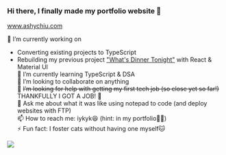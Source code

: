 ### Hi there, I finally made my portfolio website 👋

www.ashychiu.com


🔭 I’m currently working on 
- Converting existing projects to TypeScript  
- Rebuilding my previous project ["What's Dinner Tonight"](https://whats-dinner-tonight.vercel.app/) with React & Material UI  
🌱 I’m currently learning TypeScript & DSA  
👯 I’m looking to collaborate on anything  
🤔 ~~I’m looking for help with getting my first tech job (so close yet so far!)~~ THANKFULLY I GOT A JOB! 🎉  
💬 Ask me about what it was like using notepad to code (and deploy websites with FTP)  
📫 How to reach me: iykyk😆 (hint: in my portfolio☝🏼)  
⚡ Fun fact: I foster cats without having one myself🐱  

![](https://komarev.com/ghpvc/?username=ashychiu)

<!--
**ashychiu/ashychiu** is a ✨ _special_ ✨ repository because its `README.md` (this file) appears on your GitHub profile.

Here are some ideas to get you started:

- 🔭 I’m currently working on ...
- 🌱 I’m currently learning ...
- 👯 I’m looking to collaborate on ...
- 🤔 I’m looking for help with ...
- 💬 Ask me about ...
- 📫 How to reach me: ...
- 😄 Pronouns: ...
- ⚡ Fun fact: ...
-->
